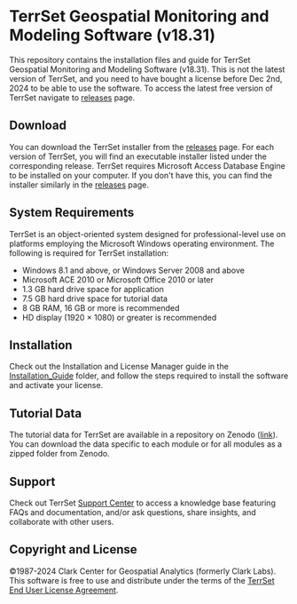 # TerrSet Geospatial Monitoring and Modeling Software (v18.31)

This repository contains the installation files and guide for TerrSet Geospatial Monitoring and Modeling Software (v18.31). This is not the latest version of TerrSet, and you need to have bought a license before Dec 2nd, 2024 to be able to use the software. To access the latest free version of TerrSet navigate to [releases](https://github.com/ClarkCGA/terrset/releases) page.

## Download

You can download the TerrSet installer from the [releases](https://github.com/ClarkCGA/terrset/releases) page. For each version of TerrSet, you will find an executable installer listed under the corresponding release. TerrSet requires Microsoft Access Database Engine to be installed on your computer. If you don't have this, you can find the installer similarly in the [releases](https://github.com/ClarkCGA/terrset/releases) page. 

## System Requirements

TerrSet is an object-oriented system designed for professional-level use on platforms employing the Microsoft Windows operating environment. The following is required for TerrSet installation:

- Windows 8.1 and above, or Windows Server 2008 and above
- Microsoft ACE 2010 or Microsoft Office 2010 or later
- 1.3 GB hard drive space for application
- 7.5 GB hard drive space for tutorial data
- 8 GB RAM, 16 GB or more is recommended
- HD display (1920 × 1080) or greater is recommended

## Installation

Check out the Installation and License Manager guide in the [Installation_Guide](./Installation_Guide/) folder, and follow the steps required to install the software and activate your license.  

## Tutorial Data

The tutorial data for TerrSet are available in a repository on Zenodo ([link](https://doi.org/10.5281/zenodo.14201430)). You can download the data specific to each module or for all modules as a zipped folder from Zenodo. 

## Support

Check out TerrSet [Support Center](https://forums.clarklabs.org/) to access a knowledge base featuring FAQs and documentation, and/or ask questions, share insights, and collaborate with other users.

## Copyright and License

©1987-2024 Clark Center for Geospatial Analytics (formerly Clark Labs). This software is free to use and distribute under the terms of the [TerrSet End User License Agreement](LICENSE).